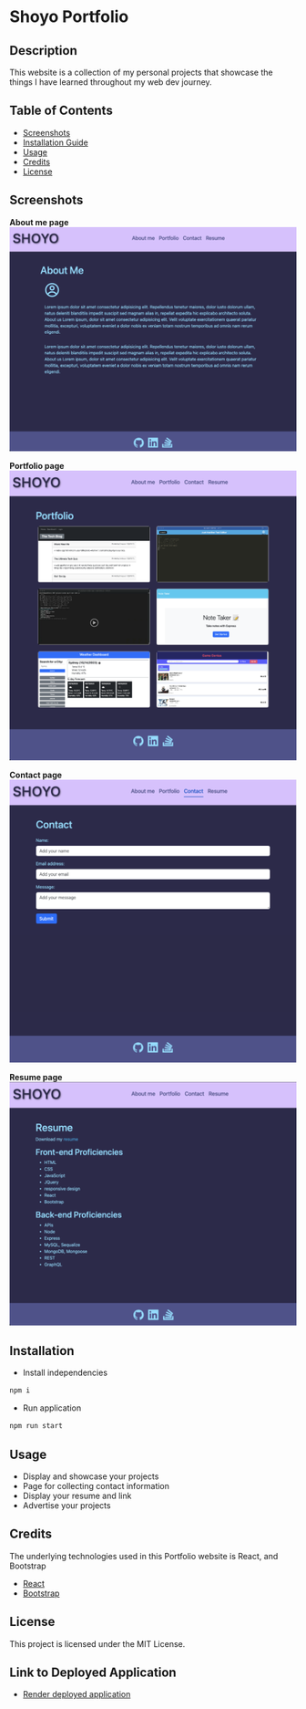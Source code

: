 # Shoyo Portfolio

## Description

This website is a collection of my personal projects that showcase the things I have learned throughout my web dev journey.

## Table of Contents

- [Screenshots](#screenshots)
- [Installation Guide](#installation)
- [Usage](#usage)
- [Credits](#credits)
- [License](#license)

## Screenshots

**About me page**
![About me](./src/assets/images/react_portfolio_aboutme.png)

**Portfolio page**
![Portfolio](./src/assets/images/react_portfolio_project.png)

**Contact page**
![Contact](./src/assets/images/react_portfolio_contact.png)

**Resume page**
![Resume](./src/assets/images/react_portfolio_resume.png)

## Installation

- Install independencies

```bash
npm i
```

- Run application

```bash
npm run start
```

## Usage

- Display and showcase your projects
- Page for collecting contact information
- Display your resume and link
- Advertise your projects

## Credits

The underlying technologies used in this Portfolio website is React, and Bootstrap

- [React](https://legacy.reactjs.org/docs/getting-started.html)
- [Bootstrap](https://getbootstrap.com/docs/5.3/getting-started/introduction/)

## License

This project is licensed under the MIT License.

## Link to Deployed Application

- [Render deployed application](https://react-portfolio-o1fe.onrender.com)
